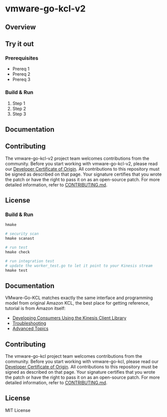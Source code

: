 # vmware-go-kcl-v2

## Overview

## Try it out

### Prerequisites

* Prereq 1
* Prereq 2
* Prereq 3

### Build & Run

1. Step 1
2. Step 2
3. Step 3

## Documentation

## Contributing

The vmware-go-kcl-v2 project team welcomes contributions from the community. Before you start working with vmware-go-kcl-v2, please
read our [Developer Certificate of Origin](https://cla.vmware.com/dco). All contributions to this repository must be
signed as described on that page. Your signature certifies that you wrote the patch or have the right to pass it on
as an open-source patch. For more detailed information, refer to [CONTRIBUTING.md](CONTRIBUTING.md).

## License

### Build & Run

```sh
hmake

# security scan
hmake scanast

# run test
hmake check

# run integration test
# update the worker_test.go to let it point to your Kinesis stream
hmake test
```

## Documentation

VMware-Go-KCL matches exactly the same interface and programming model from original Amazon KCL, the best place for getting reference, tutorial is from Amazon itself:

- [Developing Consumers Using the Kinesis Client Library](https://docs.aws.amazon.com/streams/latest/dev/developing-consumers-with-kcl.html)
- [Troubleshooting](https://docs.aws.amazon.com/streams/latest/dev/troubleshooting-consumers.html)
- [Advanced Topics](https://docs.aws.amazon.com/streams/latest/dev/advanced-consumers.html)


## Contributing

The vmware-go-kcl project team welcomes contributions from the community. Before you start working with vmware-go-kcl, please read our [Developer Certificate of Origin](https://cla.vmware.com/dco). All contributions to this repository must be signed as described on that page. Your signature certifies that you wrote the patch or have the right to pass it on as an open-source patch. For more detailed information, refer to [CONTRIBUTING.md](CONTRIBUTING.md).

## License

MIT License
